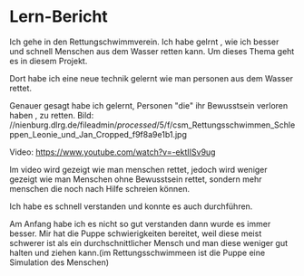 # Lern-Bericht


Ich  gehe in den Rettungschwimmverein.
Ich habe gelrnt , wie ich besser und schnell Menschen aus dem Wasser retten kann. Um dieses Thema geht es in diesem Projekt.



   Dort habe ich eine neue technik gelernt wie man personen  aus dem Wasser rettet. 



  Genauer gesagt habe ich gelernt, Personen  "die" ihr Bewusstsein verloren haben , zu retten.
Bild: //nienburg.dlrg.de/fileadmin/_processed_/5/f/csm_Rettungsschwimmen_Schleppen_Leonie_und_Jan_Cropped_f9f8a9e1b1.jpg

Video: https://www.youtube.com/watch?v=-ektIISv9ug



Im video wird gezeigt wie man menschen rettet, jedoch wird weniger gezeigt wie man Menschen ohne Bewusstsein rettet, sondern mehr menschen die noch nach Hilfe schreien können.

Ich habe es schnell verstanden und konnte es auch durchführen. 

 Am Anfang habe ich es nicht so gut verstanden dann wurde es immer besser. Mir hat die Puppe schwierigkeiten bereitet, weil diese meist schwerer ist als ein durchschnittlicher Mensch und man diese  weniger gut halten und ziehen kann.(im Rettungsschwimmeen ist die Puppe eine Simulation des Menschen)

